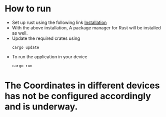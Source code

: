# How to run

- Set up rust using the following link [Installation](https://www.rust-lang.org/tools/install)
- With the above installation, A package manager for Rust will be installed as well. 
- Update the required crates using 
    ```
    cargo update
    ```
- To run the application in your device 
    ```
    cargo run
    ```
# The Coordinates in different devices has not be configured accordingly and is underway. 
